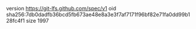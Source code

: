 version https://git-lfs.github.com/spec/v1
oid sha256:7db0dadfb36bcd5fb673ae48e8a3e3f7af7171f96bf82e71fa0dd99b128fc4f1
size 1997
